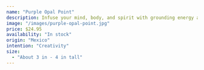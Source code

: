 ```yaml
---
name: "Purple Opal Point"
description: Infuse your mind, body, and spirit with grounding energy and spiritual awareness with a Purple Opal Picture Jasper Point.
image: "/images/purple-opal-point.jpg"
price: $24.95
availability: "In stock"
origin: "Mexico"
intention: "Creativity"
size:
  - "About 3 in - 4 in tall"
---
```

